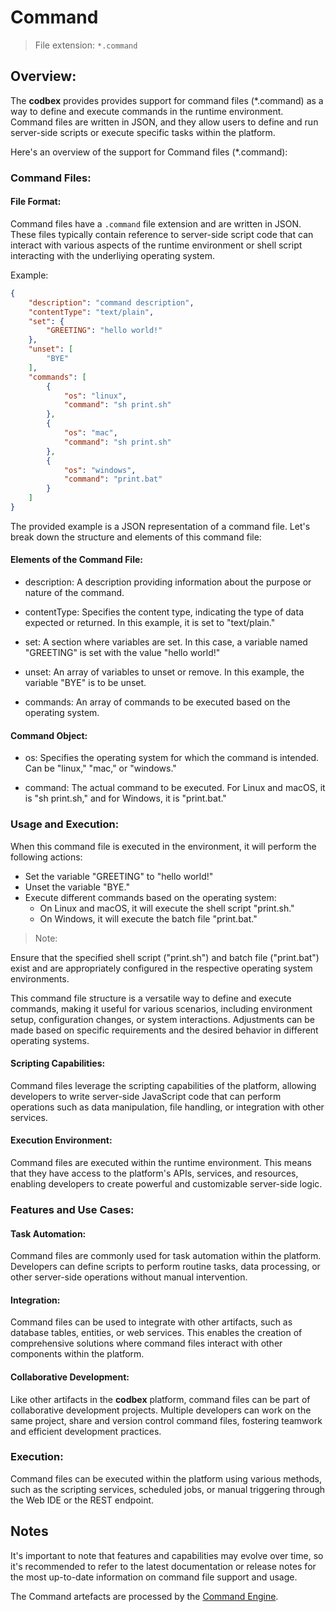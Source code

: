 # Command

> File extension: `*.command`

## Overview:

The __codbex__ provides provides support for command files (*.command) as a way to define and execute commands in the runtime environment. Command files are written in JSON, and they allow users to define and run server-side scripts or execute specific tasks within the platform.

Here's an overview of the support for Command files (*.command):

### Command Files:

#### File Format:

Command files have a `.command` file extension and are written in JSON. These files typically contain reference to server-side script code that can interact with various aspects of the runtime environment or shell script interacting with the underliying operating system.

Example:

```json
{
    "description": "command description",
    "contentType": "text/plain",
    "set": {
        "GREETING": "hello world!"
    },
    "unset": [
        "BYE"
    ],
    "commands": [
        {
            "os": "linux",
            "command": "sh print.sh"
        },
        {
            "os": "mac",
            "command": "sh print.sh"
        },
        {
            "os": "windows",
            "command": "print.bat"
        }
    ]
}
```

The provided example is a JSON representation of a command file. Let's break down the structure and elements of this command file:

#### Elements of the Command File:

* description: A description providing information about the purpose or nature of the command.

* contentType: Specifies the content type, indicating the type of data expected or returned. In this example, it is set to "text/plain."

* set: A section where variables are set. In this case, a variable named "GREETING" is set with the value "hello world!"

* unset: An array of variables to unset or remove. In this example, the variable "BYE" is to be unset.

* commands: An array of commands to be executed based on the operating system.

#### Command Object:

* os: Specifies the operating system for which the command is intended. Can be "linux," "mac," or "windows."

* command: The actual command to be executed. For Linux and macOS, it is "sh print.sh," and for Windows, it is "print.bat."

### Usage and Execution:

When this command file is executed in the environment, it will perform the following actions:

* Set the variable "GREETING" to "hello world!"
* Unset the variable "BYE."
* Execute different commands based on the operating system:
    * On Linux and macOS, it will execute the shell script "print.sh."
    * On Windows, it will execute the batch file "print.bat."

> Note:

Ensure that the specified shell script ("print.sh") and batch file ("print.bat") exist and are appropriately configured in the respective operating system environments.

This command file structure is a versatile way to define and execute commands, making it useful for various scenarios, including environment setup, configuration changes, or system interactions. Adjustments can be made based on specific requirements and the desired behavior in different operating systems.


#### Scripting Capabilities:

Command files leverage the scripting capabilities of the platform, allowing developers to write server-side JavaScript code that can perform operations such as data manipulation, file handling, or integration with other services.

#### Execution Environment:

Command files are executed within the runtime environment. This means that they have access to the platform's APIs, services, and resources, enabling developers to create powerful and customizable server-side logic.

### Features and Use Cases:

#### Task Automation:

Command files are commonly used for task automation within the platform. Developers can define scripts to perform routine tasks, data processing, or other server-side operations without manual intervention.

#### Integration:

Command files can be used to integrate with other artifacts, such as database tables, entities, or web services. This enables the creation of comprehensive solutions where command files interact with other components within the platform.

#### Collaborative Development:

Like other artifacts in the __codbex__ platform, command files can be part of collaborative development projects. Multiple developers can work on the same project, share and version control command files, fostering teamwork and efficient development practices.

### Execution:

Command files can be executed within the platform using various methods, such as the scripting services, scheduled jobs, or manual triggering through the Web IDE or the REST endpoint.

## Notes

It's important to note that features and capabilities may evolve over time, so it's recommended to refer to the latest documentation or release notes for the most up-to-date information on command file support and usage.

The Command artefacts are processed by the [Command Engine](../engines/command.md).
